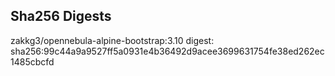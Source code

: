 ## Sha256 Digests

zakkg3/opennebula-alpine-bootstrap:3.10
digest: sha256:99c44a9a9527ff5a0931e4b36492d9acee3699631754fe38ed262ec1485cbcfd
